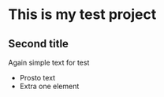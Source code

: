 # This is my test project

## Second title

Again simple text for test

- Prosto text
- Extra one element
